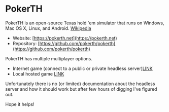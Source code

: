 # PokerTH
PokerTH is an open-source Texas hold 'em simulator that runs on Windows, Mac OS X, Linux, and Android. [Wikipedia](https://en.wikipedia.org/wiki/PokerTH)

- Website: [https://pokerth.net](https://pokerth.net)
- Repository: [https://github.com/pokerth/pokerth](https://github.com/pokerth/pokerth)

PokerTH has multiple multiplayer options. 
- Internet game (connect to a public or private headless server)[LINK](headless.md)
- Local hosted game [LINK](clientsrv.md)

Unfortunately there is no (or limited) documentation about the headless server and how it should work but after few hours of digging I've figured out.

Hope it helps!
